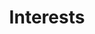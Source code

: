 ---
layout: list
title:  Interests
slug:   interests
code: hw139185
person: "Helen West"
description: >
  My favourite things.
---